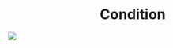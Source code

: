 <h1 align="center"> Condition </h1>
<img src="https://user-images.githubusercontent.com/25712677/57200621-52d13100-6f32-11e9-9849-f01304f1709a.png" style="max-width:100%;">
